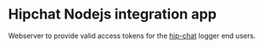 # Hipchat Nodejs integration app

Webserver to provide valid access tokens for the [hip-chat](https://github.com/hyprstack/Hipchat-logger) logger end users.